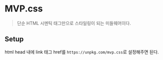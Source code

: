 # MVP.css

> 단순 HTML 시멘틱 태그만으로 스타일링이 되는 미들웨어이다.

## Setup

html head 내에 link 태그 href를 `https://unpkg.com/mvp.css`로 설정해주면 된다.
